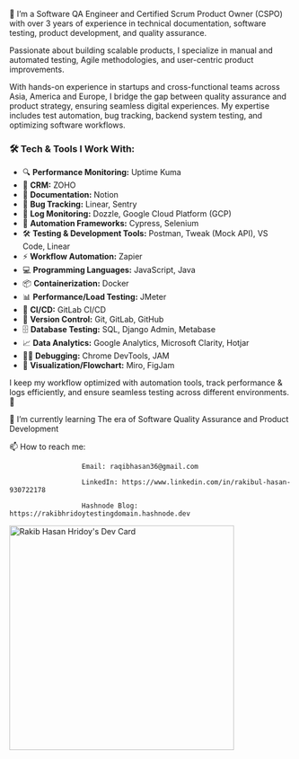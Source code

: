 <!--
**RaqibHasanHridoy/RaqibHasanHridoy** is a ✨ _special_ ✨ repository because its `README.md` (this file) appears on your GitHub profile.

Here are some ideas to get you started:

🔭 I’m currently working on Bildnw as a Jr. Software QA Engineer.
- 🌱 I’m currently learning The era of Software Quality and Assurance 
- 👯 I’m looking to collaborate on ...
- 🤔 I’m looking for help with ...
- 💬 Ask me about ...
📫 How to reach me: Email: raqibhasan36@gmail.com
                      LinkedIn: https://www.linkedin.com/in/rakibul-hasan-930722178
                      Hashnode Blog: https://rakibhridoytestingdomain.hashnode.dev/
- 😄 Pronouns: ...
- ⚡ Fun fact: ...
-->

🔭 I’m a Software QA Engineer and Certified Scrum Product Owner (CSPO) with over 3 years of experience in technical documentation, software testing, product development, and quality assurance. 

Passionate about building scalable products, I specialize in manual and automated testing, Agile methodologies, and user-centric product improvements.

With hands-on experience in startups and cross-functional teams across Asia, America and Europe, I bridge the gap between quality assurance and product strategy, ensuring seamless digital experiences. My expertise includes test automation, bug tracking, backend system testing, and optimizing software workflows.

### 🛠 Tech & Tools I Work With:
- 🔍 **Performance Monitoring:** Uptime Kuma  
- 📇 **CRM:** ZOHO  
- 📄 **Documentation:** Notion  
- 🐞 **Bug Tracking:** Linear, Sentry  
- 📜 **Log Monitoring:** Dozzle, Google Cloud Platform (GCP)  
- 🤖 **Automation Frameworks:** Cypress, Selenium  
- 🛠 **Testing & Development Tools:** Postman, Tweak (Mock API), VS Code, Linear  
- ⚡ **Workflow Automation:** Zapier  
- 💻 **Programming Languages:** JavaScript, Java  
- 📦 **Containerization:** Docker  
- 📊 **Performance/Load Testing:** JMeter  
- 🚀 **CI/CD:** GitLab CI/CD  
- 🔗 **Version Control:** Git, GitLab, GitHub  
- 🗄 **Database Testing:** SQL, Django Admin, Metabase  
- 📈 **Data Analytics:** Google Analytics, Microsoft Clarity, Hotjar  
- 🕵️‍♂️ **Debugging:** Chrome DevTools, JAM  
- 🎨 **Visualization/Flowchart:** Miro, FigJam  

I keep my workflow optimized with automation tools, track performance & logs efficiently, and ensure seamless testing across different environments. 🚀

🌱 I’m currently learning The era of Software Quality Assurance and Product Development 


📫 How to reach me: 
                      
                      Email: raqibhasan36@gmail.com
                      
                      LinkedIn: https://www.linkedin.com/in/rakibul-hasan-930722178
                      
                      Hashnode Blog: https://rakibhridoytestingdomain.hashnode.dev
                      
<a href="https://app.daily.dev/RakibHridoy"><img src="https://api.daily.dev/devcards/b53d5acb1bcc4a868b2c72b78f4b4829.png?r=ggy" width="400" alt="Rakib Hasan Hridoy's Dev Card"/></a>
